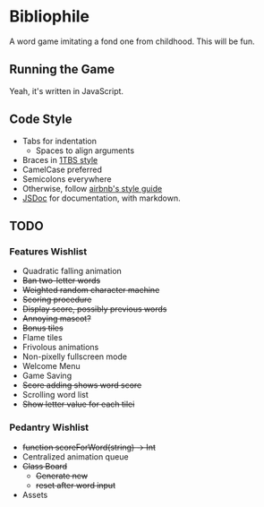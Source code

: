 # Bibliophile

A word game imitating a fond one from childhood. This will be fun.

## Running the Game

Yeah, it's written in JavaScript.

## Code Style

- Tabs for indentation
	- Spaces to align arguments
- Braces in [1TBS style](https://en.wikipedia.org/wiki/Indent_style#Variant:_1TBS)
- CamelCase preferred
- Semicolons everywhere
- Otherwise, follow [airbnb's style guide](https://github.com/airbnb/javascript)
- [JSDoc](http://usejsdoc.org) for documentation, with markdown.

## TODO

### Features Wishlist

- Quadratic falling animation
- ~~Ban two-letter words~~
- ~~Weighted random character machine~~
- ~~Scoring procedure~~
- ~~Display score, possibly previous words~~
- ~~Annoying mascot?~~
- ~~Bonus tiles~~
- Flame tiles
- Frivolous animations
- Non-pixelly fullscreen mode
- Welcome Menu
- Game Saving
- ~~Score adding shows word score~~
- Scrolling word list
- ~~Show letter value for each tilei~~

### Pedantry Wishlist

- ~~function scoreForWord(string) -> Int~~
- Centralized animation queue
- ~~Class Board~~
	- ~~Generate new~~
	- ~~reset after word input~~
- Assets
